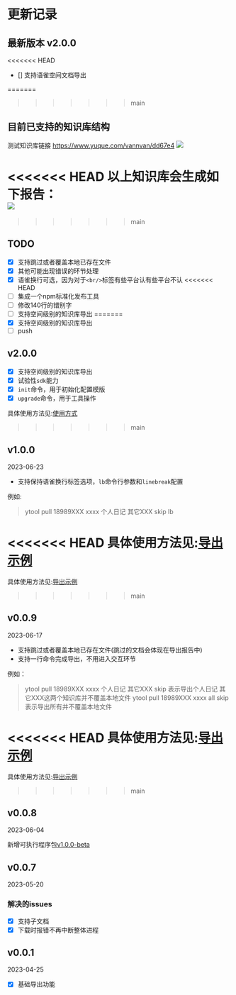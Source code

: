 # 更新记录

## 最新版本 v2.0.0

<<<<<<< HEAD
- [] 支持语雀空间文档导出

=======
>>>>>>> main
## 目前已支持的知识库结构

测试知识库链接
<https://www.yuque.com/vannvan/dd67e4>
![](https://p.ipic.vip/iqak6t.png)
<!-- 以上知识库会生成如下目录：   -->
<!-- ![](https://p.ipic.vip/gt8pjs.png)   -->
<<<<<<< HEAD
以上知识库会生成如下报告：  
![](https://p.ipic.vip/8kmbwg.png)
=======
<!-- 以上知识库会生成如下报告：  
![](https://p.ipic.vip/8kmbwg.png) -->
>>>>>>> main

## TODO

- [x] 支持跳过或者覆盖本地已存在文件
- [x] 其他可能出现错误的环节处理
- [x] 语雀换行可选，因为对于`<br/>`标签有些平台认有些平台不认
<<<<<<< HEAD
- [ ] 集成一个npm标准化发布工具
- [ ] 修改140行的错别字
- [ ] 支持空间级别的知识库导出
=======
- [x] 支持空间级别的知识库导出
- [ ] push

## v2.0.0

- [x] 支持空间级别的知识库导出
- [x] 试验性`sdk`能力
- [x] `init`命令，用于初始化配置模版
- [x] `upgrade`命令，用于工具操作

具体使用方法见:[使用方式](https://github.com/vannvan/yuque-tools#使用方式)
>>>>>>> main

## v1.0.0

2023-06-23

- 支持保持语雀换行标签选项，`lb`命令行参数和`linebreak`配置

例如:
> ytool pull 18989XXX xxxx 个人日记 其它XXX skip  lb

<<<<<<< HEAD
具体使用方法见:[导出示例](https://github.com/vannvan/yuque-tools#pull-%E5%AF%BC%E5%87%BA)
=======
具体使用方法见:[导出示例](https://github.com/vannvan/yuque-tools#应用示例)
>>>>>>> main

## v0.0.9

2023-06-17

- 支持跳过或者覆盖本地已存在文件(跳过的文档会体现在导出报告中)
- 支持一行命令完成导出，不用进入交互环节

例如：
> ytool pull 18989XXX xxxx 个人日记 其它XXX skip   表示导出个人日记 其它XXX这两个知识库并不覆盖本地文件
> ytool pull 18989XXX xxxx all skip 表示导出所有并不覆盖本地文件

<<<<<<< HEAD
具体使用方法见:[导出示例](https://github.com/vannvan/yuque-tools#pull-%E5%AF%BC%E5%87%BA)
=======
具体使用方法见:[导出示例](https://github.com/vannvan/yuque-tools#应用示例)
>>>>>>> main

## v0.0.8

2023-06-04

新增可执行程序包[v1.0.0-beta](https://github.com/vannvan/yuque-tools/releases/tag/v1.0.0-beta)

## v0.0.7

2023-05-20

### 解决的issues

- [x] 支持子文档
- [x] 下载时报错不再中断整体进程

## v0.0.1

2023-04-25

- [x] 基础导出功能

